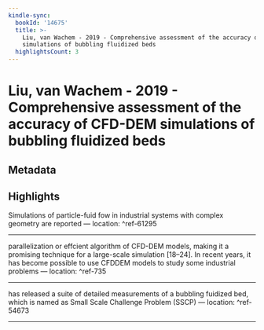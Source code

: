 ```yaml
---
kindle-sync:
  bookId: '14675'
  title: >-
    Liu, van Wachem - 2019 - Comprehensive assessment of the accuracy of CFD-DEM
    simulations of bubbling fluidized beds
  highlightsCount: 3
---
```

# Liu, van Wachem - 2019 - Comprehensive assessment of the accuracy of CFD-DEM simulations of bubbling fluidized beds
## Metadata


## Highlights
Simulations of particle-fuid fow in industrial systems with complex geometry are reported — location: []() ^ref-61295

---
parallelization or effcient algorithm of CFD-DEM models, making it a promising technique for a large-scale simulation [18–24]. In recent years, it has become possible to use CFDDEM models to study some industrial problems — location: []() ^ref-735

---
has released a suite of detailed measurements of a bubbling fuidized bed, which is named as Small Scale Challenge Problem (SSCP) — location: []() ^ref-54673

---
